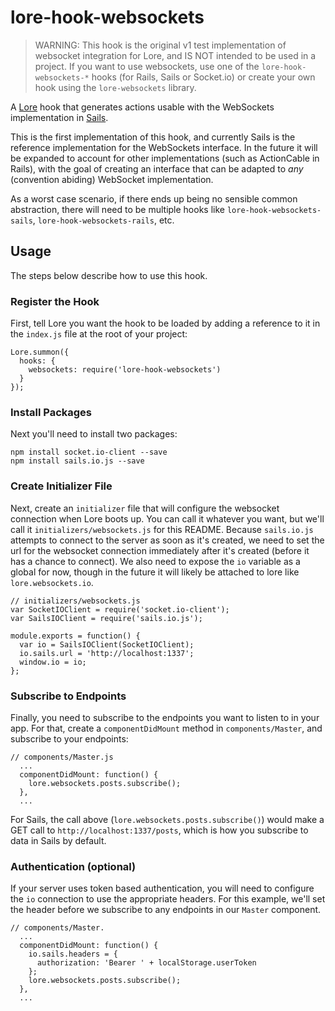 # lore-hook-websockets

> WARNING: This hook is the original v1 test implementation of websocket integration for Lore, and IS NOT intended to 
> be used in a project. If you want to use websockets, use one of the `lore-hook-websockets-*` hooks (for Rails, Sails 
> or Socket.io) or create your own hook using the `lore-websockets` library.

A [Lore](http://www.lorejs.org) hook that generates actions usable with the WebSockets implementation in [Sails](http://sailsjs.org).

This is the first implementation of this hook, and currently Sails is the reference implementation for the WebSockets interface. In the future it will be expanded to account for other implementations (such as ActionCable in Rails), with the goal of creating an interface that can be adapted to *any* (convention abiding) WebSocket implementation.

As a worst case scenario, if there ends up being no sensible common abstraction, there will need to be multiple hooks like `lore-hook-websockets-sails`, `lore-hook-websockets-rails`, etc.

## Usage
The steps below describe how to use this hook.

### Register the Hook
First, tell Lore you want the hook to be loaded by adding a reference to it in the `index.js` file at the root of your project:

```
Lore.summon({
  hooks: {
    websockets: require('lore-hook-websockets')
  }
});
```

### Install Packages
Next you'll need to install two packages:

```
npm install socket.io-client --save
npm install sails.io.js --save
```

### Create Initializer File
Next, create an `initializer` file that will configure the websocket connection when Lore boots up. You can call it whatever you want, but we'll call it `initializers/websockets.js` for this README. Because `sails.io.js` attempts to connect to the server as soon as it's created, we need to set the url for the websocket connection immediately after it's created (before it has a chance to connect). We also need to expose the `io` variable as a global for now, though in the future it will likely be attached to lore like `lore.websockets.io`.

```
// initializers/websockets.js
var SocketIOClient = require('socket.io-client');
var SailsIOClient = require('sails.io.js');

module.exports = function() {
  var io = SailsIOClient(SocketIOClient);
  io.sails.url = 'http://localhost:1337';
  window.io = io;
};
```

### Subscribe to Endpoints
Finally, you need to subscribe to the endpoints you want to listen to in your app. For that, create a `componentDidMount` method in `components/Master`, and subscribe to your endpoints:

```
// components/Master.js
  ...
  componentDidMount: function() {
    lore.websockets.posts.subscribe();
  },
  ...
```

For Sails, the call above (`lore.websockets.posts.subscribe()`) would make a GET call to `http://localhost:1337/posts`, which is how you subscribe to data in Sails by default.

### Authentication (optional)
If your server uses token based authentication, you will need to configure the `io` connection to use the appropriate headers. For this example, we'll set the header before we subscribe to any endpoints in our `Master` component.

```
// components/Master.
  ...
  componentDidMount: function() {
    io.sails.headers = {
      authorization: 'Bearer ' + localStorage.userToken
    };
    lore.websockets.posts.subscribe();
  },
  ...
```
